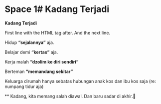 # Space 1# Kadang Terjadi

**Kadang Terjadi**

First line with the HTML tag after.
And the next line.

Hidup **“sejalannya”** aja.<br>

Belajar demi **“kertas”** aja.<br>

Kerja malah **“dzolim ke diri sendiri”**<br>

Berteman **“memandang sekitar”**<br>

Keluarga dirumah hanya sebatas hubungan anak kos dan ibu kos saja (re: numpang tidur aja)<br>

\*\* Kadang, kita memang salah diawal. Dan baru sadar di akhir.💨
